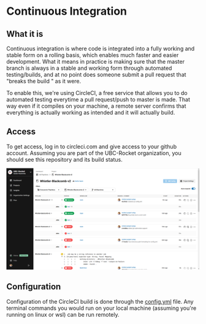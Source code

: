 # Continuous Integration

## What it is

Continuous integration is where code is integrated into a fully working and stable form on a rolling basis, which enables much faster and easier development. What it means in practice is making sure that the master branch is always in a stable and working form through automated testing/builds, and at no point does someone submit a pull request that "breaks the build " as it were. 

To enable this, we're using CircleCI, a free service that allows you to do automated testing everytime a pull request/push to master is made. That way even if it compiles on your machine, a remote server confirms that everything is actually working as intended and it will actually build. 

## Access

To get access, log in to circleci.com and give access to your github account. Assuming you are part of the UBC-Rocket organization, you should see this repository and its build status. 

![](./images/circleci-ui.png)

## Configuration

Configuration of the CircleCI build is done through the [config.yml](../.circleci/config.yml) file. Any terminal commands you would run on your local machine (assuming you're running on linux or wsl) can be run remotely. 
